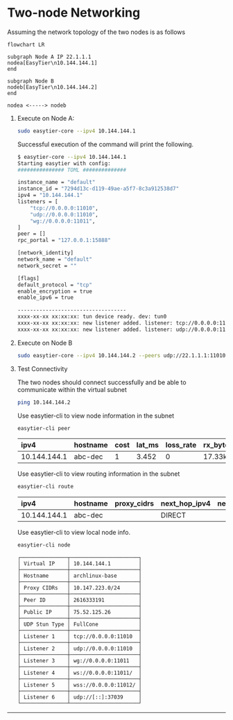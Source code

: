 # Two-node Networking

Assuming the network topology of the two nodes is as follows

```mermaid
flowchart LR

subgraph Node A IP 22.1.1.1
nodea[EasyTier\n10.144.144.1]
end

subgraph Node B
nodeb[EasyTier\n10.144.144.2]
end

nodea <-----> nodeb

```

1. Execute on Node A:

   ```sh
   sudo easytier-core --ipv4 10.144.144.1
   ```

   Successful execution of the command will print the following.

   ```sh
   $ easytier-core --ipv4 10.144.144.1
   Starting easytier with config:
   ############### TOML ##############

   instance_name = "default"
   instance_id = "7294d13c-d119-49ae-a5f7-8c3a912538d7"
   ipv4 = "10.144.144.1"
   listeners = [
       "tcp://0.0.0.0:11010",
       "udp://0.0.0.0:11010",
       "wg://0.0.0.0:11011",
   ]
   peer = []
   rpc_portal = "127.0.0.1:15888"

   [network_identity]
   network_name = "default"
   network_secret = ""

   [flags]
   default_protocol = "tcp"
   enable_encryption = true
   enable_ipv6 = true

   -----------------------------------
   xxxx-xx-xx xx:xx:xx: tun device ready. dev: tun0
   xxxx-xx-xx xx:xx:xx: new listener added. listener: tcp://0.0.0.0:11010
   xxxx-xx-xx xx:xx:xx: new listener added. listener: udp://0.0.0.0:11010
   ```

2. Execute on Node B

   ```sh
   sudo easytier-core --ipv4 10.144.144.2 --peers udp://22.1.1.1:11010
   ```

3. Test Connectivity

   The two nodes should connect successfully and be able to communicate within the virtual subnet

   ```sh
   ping 10.144.144.2
   ```

   Use easytier-cli to view node information in the subnet

   ```sh
   easytier-cli peer
   ```

   | ipv4         | hostname | cost | lat_ms | loss_rate | rx_bytes | tx_bytes | tunnel_proto | nat_type | id        |
   | :----------- | :------- | :--- | :----- | :-------- | :------- | :------- | :----------- | :------- | :-------- |
   | 10.144.144.1 | abc-dec  | 1    | 3.452  | 0         | 17.33kB  | 20.42kB  | udp          | FullCone | 390879727 |

   Use easytier-cli to view routing information in the subnet

   ```sh
   easytier-cli route
   ```

   | ipv4         | hostname | proxy_cidrs | next_hop_ipv4 | next_hop_hostname | next_hop_lat | cost |
   | :----------- | :------- | :---------- | :------------ | :---------------- | :----------- | :--- |
   | 10.144.144.1 | abc-dec  |             | DIRECT        |                   | 3.646        | 1    |

   Use easytier-cli to view local node info.

   ```sh
   easytier-cli node
   ```

   ```
   ┌───────────────┬──────────────────────┐
   │ Virtual IP    │ 10.144.144.1         │
   ├───────────────┼──────────────────────┤
   │ Hostname      │ archlinux-base       │
   ├───────────────┼──────────────────────┤
   │ Proxy CIDRs   │ 10.147.223.0/24      │
   ├───────────────┼──────────────────────┤
   │ Peer ID       │ 2616333191           │
   ├───────────────┼──────────────────────┤
   │ Public IP     │ 75.52.125.26         │
   ├───────────────┼──────────────────────┤
   │ UDP Stun Type │ FullCone             │
   ├───────────────┼──────────────────────┤
   │ Listener 1    │ tcp://0.0.0.0:11010  │
   ├───────────────┼──────────────────────┤
   │ Listener 2    │ udp://0.0.0.0:11010  │
   ├───────────────┼──────────────────────┤
   │ Listener 3    │ wg://0.0.0.0:11011   │
   ├───────────────┼──────────────────────┤
   │ Listener 4    │ ws://0.0.0.0:11011/  │
   ├───────────────┼──────────────────────┤
   │ Listener 5    │ wss://0.0.0.0:11012/ │
   ├───────────────┼──────────────────────┤
   │ Listener 6    │ udp://[::]:37039     │
   └───────────────┴──────────────────────┘
   ```

---
